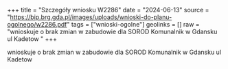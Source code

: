 +++
title = "Szczegóły wniosku W2286"
date = "2024-06-13"
source = "https://bip.brg.gda.pl/images/uploads/wnioski-do-planu-ogolnego/w2286.pdf"
tags = ["wnioski-ogolne"]
geolinks = []
raw = "wnioskuje o brak zmian w zabudowie dla SOROD Komunalnik w Gdansku ul Kadetow "
+++

wnioskuje o brak zmian w zabudowie dla SOROD Komunalnik w Gdansku ul Kadetow



